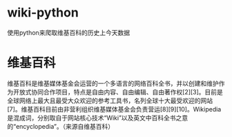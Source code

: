# wiki-python
使用python来爬取维基百科的历史上今天数据
# 维基百科
维基百科是维基媒体基金会运营的一个多语言的网络百科全书，并以创建和维护作为开放式协同合作项目，特点是自由内容、自由编辑、自由著作权[2][3]。目前是全球网络上最大且最受大众欢迎的参考工具书，名列全球十大最受欢迎的网站[7]。维基百科目前由非营利组织维基媒体基金会负责营运[8][9][10]。Wikipedia是混成词，分别取自于网站核心技术“Wiki”以及英文中百科全书之意的“encyclopedia”。（来源自维基百科）
